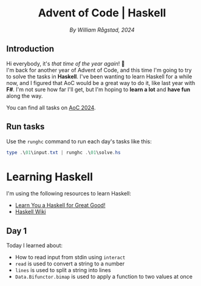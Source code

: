 <div align=center>
    <h1>Advent of Code | Haskell</h1>
    <em>By William Rågstad, 2024</em>
</div>

## Introduction

Hi everybody, it's *that time of the year again*! 🎄\
I'm back for another year of Advent of Code, and this time I'm going to try to solve the tasks in **Haskell**.
I've been wanting to learn Haskell for a while now, and I figured that AoC would be a great way to do it, like last year with **F#**.
I'm not sure how far I'll get, but I'm hoping to **learn a lot** and **have fun** along the way.

You can find all tasks on [AoC 2024](https://adventofcode.com/2024).

## Run tasks

Use the `runghc` command to run each day's tasks like this:

```powershell
type .\01\input.txt | runghc .\01\solve.hs
```

# Learning Haskell

I'm using the following resources to learn Haskell:

- [Learn You a Haskell for Great Good!](http://learnyouahaskell.com/)
- [Haskell Wiki](https://wiki.haskell.org/Haskell)
<!-- - [Haskell Programming from First Principles](http://haskellbook.com/) -->

## Day 1

Today I learned about:

- How to read input from stdin using `interact`
- `read` is used to convert a string to a number
- `lines` is used to split a string into lines
- `Data.Bifunctor.bimap` is used to apply a function to two values at once
